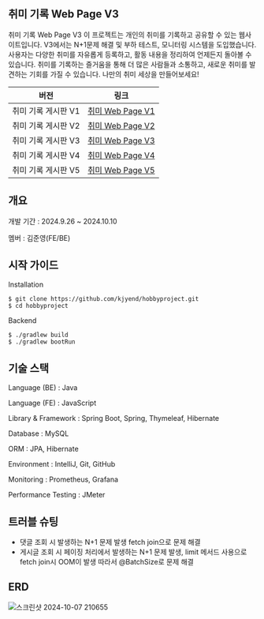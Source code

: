 ## 취미 기록 Web Page V3

취미 기록 Web Page V3
이 프로젝트는 개인의 취미를 기록하고 공유할 수 있는 웹사이트입니다. 
V3에서는 N+1문제 해결 및 부하 테스트, 모니터링 시스템을 도입했습니다.
사용자는 다양한 취미를 자유롭게 등록하고, 활동 내용을 정리하여 언제든지 돌아볼 수 있습니다. 
취미를 기록하는 즐거움을 통해 더 많은 사람들과 소통하고, 새로운 취미를 발견하는 기회를 가질 수 있습니다. 
나만의 취미 세상을 만들어보세요!


| **버전** | **링크**       |
|----------|----------------|
| 취미 기록 게시판 V1       | [취미 Web Page V1](https://github.com/kjyend/hobbyproject) |
| 취미 기록 게시판 V2       | [취미 Web Page V2](https://github.com/kjyend/hobbyprojectV2) |
| 취미 기록 게시판 V3       | [취미 Web Page V3](https://github.com/kjyend/hobbyprojectV3) |
| 취미 기록 게시판 V4       | [취미 Web Page V4](https://github.com/kjyend/hobbyprojectV4) |
| 취미 기록 게시판 V5       | [취미 Web Page V5](https://github.com/kjyend/hobbyprojectV5) |
## 개요

개발 기간 : 2024.9.26 ~ 2024.10.10

멤버 : 김준영(FE/BE)

## 시작 가이드

Installation
```
$ git clone https://github.com/kjyend/hobbyproject.git
$ cd hobbyproject
```
Backend
```
$ ./gradlew build
$ ./gradlew bootRun
```

## 기술 스택

Language (BE) : Java

Language (FE) : JavaScript

Library & Framework : Spring Boot, Spring, Thymeleaf, Hibernate 

Database : MySQL

ORM : JPA, Hibernate 

Environment : IntelliJ, Git, GitHub 

Monitoring : Prometheus, Grafana

Performance Testing : JMeter

## 트러블 슈팅

* 댓글 조회 시 발생하는 N+1 문제 발생 fetch join으로 문제 해결
* 게시글 조회 시 페이징 처리에서 발생하는 N+1 문제 발생, limit 메서드 사용으로 fetch join시 OOM이 발생 따라서 @BatchSize로 문제 해결


## ERD
![스크린샷 2024-10-07 210655](https://github.com/user-attachments/assets/e5b17d9e-5638-4934-81e2-500f615f5bfd)
